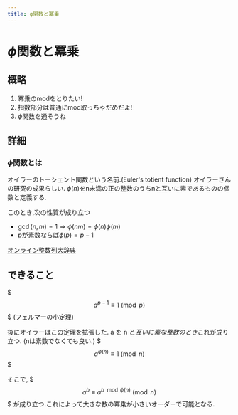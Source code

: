 ```yaml
---
title: φ関数と冪乗
---
```


# $\phi$関数と冪乗

## 概略

1. 冪乗のmodをとりたい!
2. 指数部分は普通にmod取っちゃだめだよ!
3. $\phi$関数を通そうね

## 詳細

### $\phi$関数とは

オイラーのトーシェント関数という名前.(Euler's totient function)
オイラーさんの研究の成果らしい.
$\phi(n)$をn未満の正の整数のうちnと互いに素であるものの個数と定義する.

このとき,次の性質が成り立つ

- $\gcd(n,m)=1 \Rightarrow \phi(nm)=\phi(n)\phi(m)$
- $p$が素数ならば$\phi(p)=p-1$

[オンライン整数列大辞典](https://oeis.org/A000010)

## できること

$$$
a^{p-1}\equiv 1{\pmod {p}}
$$$
(フェルマーの小定理)

後にオイラーはこの定理を拡張した.
a を n と*互いに素な整数のとき*これが成り立つ.
(nは素数でなくても良い.)
$$$
a^{\varphi (n)}\equiv 1{\pmod {n}}
$$$

そこで,
$$$
a^b \equiv a^{b \mod \phi(n)} \pmod {n}
$$$
が成り立つ.これによって大きな数の冪乗が小さいオーダーで可能となる.
